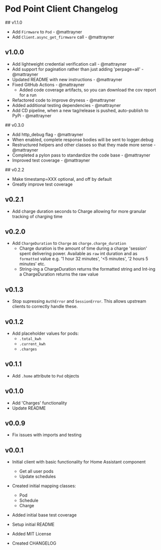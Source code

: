 # Pod Point Client Changelog

## v1.1.0

* Add `Firmware` to `Pod` - @mattrayner
* Add `Client.async_get_firmware` call - @mattrayner

## v1.0.0

* Add lightweight credential verification call - @mattrayner
* Add support for pagination rather than just adding 'perpage=all' - @mattrayner
* Updated README with new instructions - @mattrayner
* Fixed GitHub Actions - @mattrayner
  * Added code coverage artifacts, so you can download the cov report for a run
* Refactored code to improve dryness - @mattrayner
* Added additional testing dependencies - @mattrayner
* Add CD pipeline, when a new tag/release is pushed, auto-publish to PyPi - @mattrayner

## v0.3.0

* Add http_debug flag - @mattrayner
* When enabled, complete response bodies will be sent to logger.debug
* Restructured helpers and other classes so that they made more sense - @mattrayner
* Completed a pylon pass to standardize the code base - @mattrayner
* Improved test coverage - @mattrayner

## v0.2.2

* Make timestamp=XXX optional, and off by default
* Greatly improve test coverage

## v0.2.1

* Add charge duration seconds to Charge allowing for more granular tracking of charging time

## v0.2.0

* Add `ChargeDuration` to `Charge` as `charge.charge_duration`
  * Charge duration is the amount of time during a charge 'session' spent delivering power. Available as `raw` int duration and as `formatted` value e.g. '1 hour 32 minutes', '<5 minutes', '2 hours 5 minutes' etc.
  * String-ing a ChargeDuration returns the formatted string and Int-ing a ChargeDuration returns the raw value

## v0.1.3

* Stop supressing `AuthError` and `SessionError`. This allows upstream clients to correctly handle these.

## v0.1.2

* Add placeholder values for pods:
  * `.total_kwh`
  * `.current_kwh`
  * `.charges`

## v0.1.1

* Add `.home` attribute to `Pod` objects

## v0.1.0

* Add 'Charges' functionality
* Update README

## v0.0.9

* Fix issues with imports and testing

## v0.0.1

* Initial client with basic functionality for Home Assistant component
  * Get all user pods
  * Update schedules

* Created initial mapping classes:
  * Pod
  * Schedule
  * Charge

* Added initial base test coverage

* Setup initial README

* Added MIT License

* Created CHANGELOG